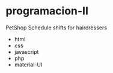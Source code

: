 # programacion-II

PetShop Schedule shifts for hairdressers

- html
- css
- javascript
- php
- material-UI
